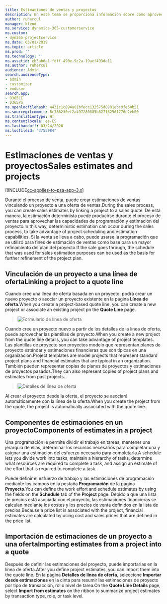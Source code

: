 ```yaml
---
title: Estimaciones de ventas y proyectos
description: En este tema se proporciona información sobre cómo aprovechar la programación y las estimaciones en el proceso de venta.
author: ruhercul
manager: kfend
ms.service: dynamics-365-customerservice
ms.custom:
- dyn365-projectservice
ms.date: 03/01/2019
ms.topic: article
ms.prod: ''
ms.technology: ''
ms.assetid: eb5ab6a1-fdff-490e-9c2a-19aef493de11
ms.author: ruhercul
audience: Admin
search.audienceType:
- admin
- customizer
- enduser
search.app:
- D365CE
- D365PS
ms.openlocfilehash: 4431c1c894a01bfecc132575d8981ebc9fe50b51
ms.sourcegitcommit: 8c786230ef2a497280885b827162561776e2eb00
ms.translationtype: HT
ms.contentlocale: es-ES
ms.lasthandoff: 03/24/2020
ms.locfileid: "3755984"
---
```

# <a name="sales-estimates-and-projects"></a><span data-ttu-id="1c5db-103">Estimaciones de ventas y proyectos</span><span class="sxs-lookup"><span data-stu-id="1c5db-103">Sales estimates and projects</span></span>

[!INCLUDE[cc-applies-to-psa-app-3.x](../includes/cc-applies-to-psa-app-3x.md)]

<span data-ttu-id="1c5db-104">Durante el proceso de venta, puede crear estimaciones de ventas vinculando un proyecto a una oferta de ventas.</span><span class="sxs-lookup"><span data-stu-id="1c5db-104">During the sales process, you can create sales estimates by linking a project to a sales quote.</span></span> <span data-ttu-id="1c5db-105">De esta manera, la estimación determinista puede producirse durante el proceso de ventas para aprovechar las capacidades de programación y estimación del proyecto.</span><span class="sxs-lookup"><span data-stu-id="1c5db-105">In this way, deterministic estimation can occur during the sales process, to take advantage of project scheduling and estimation capabilities.</span></span> <span data-ttu-id="1c5db-106">Si la venta se lleva a cabo, puede usarse la programación que se utilizó para fines de estimación de ventas como base para un mayor refinamiento del plan del proyecto.</span><span class="sxs-lookup"><span data-stu-id="1c5db-106">If the sale goes through, the schedule that was used for sales estimation purposes can be used as the basis for further refinement of the project plan.</span></span>

## <a name="linking-a-project-to-a-quote-line"></a><span data-ttu-id="1c5db-107">Vinculación de un proyecto a una línea de oferta</span><span class="sxs-lookup"><span data-stu-id="1c5db-107">Linking a project to a quote line</span></span>

<span data-ttu-id="1c5db-108">Cuando cree una línea de oferta basada en un proyecto, podrá crear un nuevo proyecto o asociar un proyecto existente en la página **Línea de oferta**.</span><span class="sxs-lookup"><span data-stu-id="1c5db-108">When you create a project-based quote line, you can create a new project or associate an existing project pn the **Quote Line** page.</span></span> 

> ![Formulario de línea de oferta](media/project-8.png)
 
<span data-ttu-id="1c5db-110">Cuando cree un proyecto nuevo a partir de los detalles de la línea de oferta, puede aprovechar las plantillas de proyecto.</span><span class="sxs-lookup"><span data-stu-id="1c5db-110">When you create a new project from the quote line details, you can take advantage of project templates.</span></span> <span data-ttu-id="1c5db-111">Las plantillas de proyecto son proyectos modelo que representan planes de proyecto estándar y estimaciones financieras que son típicas en una organización.</span><span class="sxs-lookup"><span data-stu-id="1c5db-111">Project templates are model projects that represent standard project plans and financial estimates that are typical in an organization.</span></span> <span data-ttu-id="1c5db-112">También pueden representar copias de planes de proyectos y estimaciones de proyectos pasados.</span><span class="sxs-lookup"><span data-stu-id="1c5db-112">They can also represent copies of project plans and estimates from past projects.</span></span>

> ![Detalles de línea de oferta](media/project-9.png)
  
<span data-ttu-id="1c5db-114">Al crear el proyecto desde la oferta, el proyecto se asociará automáticamente con la línea de la oferta.</span><span class="sxs-lookup"><span data-stu-id="1c5db-114">When you create the project from the quote, the project is automatically associated with the quote line.</span></span>

## <a name="components-of-estimates-in-a-project"></a><span data-ttu-id="1c5db-115">Componentes de estimaciones en un proyecto</span><span class="sxs-lookup"><span data-stu-id="1c5db-115">Components of estimates in a project</span></span>

<span data-ttu-id="1c5db-116">Una programación le permite dividir el trabajo en tareas, mantener una jerarquía de ellas, determinar los recursos necesarios para completar una y asignar una estimación del esfuerzo necesario para completarla.</span><span class="sxs-lookup"><span data-stu-id="1c5db-116">A schedule lets you divide work into tasks, maintain a hierarchy of tasks, determine what resources are required to complete a task, and assign an estimate of the effort that is required to complete a task.</span></span>

<span data-ttu-id="1c5db-117">Puede definir el esfuerzo de trabajo y las estimaciones de programación mediante los campos en la pestaña **Programación** de la página **Proyecto**.</span><span class="sxs-lookup"><span data-stu-id="1c5db-117">You can define the work effort and schedule estimates by using the fields on the **Schedule** tab of the **Project** page.</span></span> <span data-ttu-id="1c5db-118">Debido a que una lista de precios está asociada con el proyecto, las estimaciones financieras se calculan mediante los costes y los precios de venta definidos en la lista de precios.</span><span class="sxs-lookup"><span data-stu-id="1c5db-118">Because a price list is associated with the project, financial estimates are calculated by using cost and sales prices that are defined in the price list.</span></span>

## <a name="importing-estimates-from-a-project-into-a-quote"></a><span data-ttu-id="1c5db-119">Importación de estimaciones de un proyecto a una oferta</span><span class="sxs-lookup"><span data-stu-id="1c5db-119">Importing estimates from a project into a quote</span></span>

<span data-ttu-id="1c5db-120">Después de definir las estimaciones del proyecto, puede importarlas en la línea de oferta.</span><span class="sxs-lookup"><span data-stu-id="1c5db-120">After you define project estimates, you can import them into the quote line.</span></span> <span data-ttu-id="1c5db-121">En la página **Detalles de línea de oferta**, seleccione **Importar desde estimaciones** en la cinta para resumir las estimaciones de proyecto por tipo de transacción, rol o nivel de tarea.</span><span class="sxs-lookup"><span data-stu-id="1c5db-121">On the **Quote Line Details** page, select **Import from estimates** on the ribbon to summarize project estimates by transaction type, role, or task level.</span></span>

